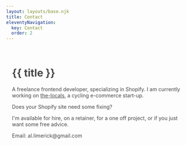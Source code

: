 ```yaml
---
layout: layouts/base.njk
title: Contact
eleventyNavigation:
  key: Contact
  order: 2
---
```


<div class="contact">
  <div style="padding: 1rem; background-image:url('/img/moon1.jpg'); color: var(--stone-1);opacity:0.8;" class="postlist-item flow">
      <h1 class="fs-400">{{ title }}</h1>
      <p>A freelance frontend developer, specializing in Shopify. 
      I am currently working on <a style="color:var(--brand1)" href="https://www.thelocals.cc/">the-locals</a>, a cycling e-commerce start-up.</p>
      <p>Does your Shopify site need some fixing?</p>
      <p>I'm available for hire, on a retainer, for a one off project, or if you just want some free advice.</p>
      <p>Email: <span class="blockspam" aria-hidden="true">PLEASE GO AWAY!</span>al.limerick@gmail.com</p>
</div>
</div>

<style>
  span.blockspam {
  display: none;
}
</style>
